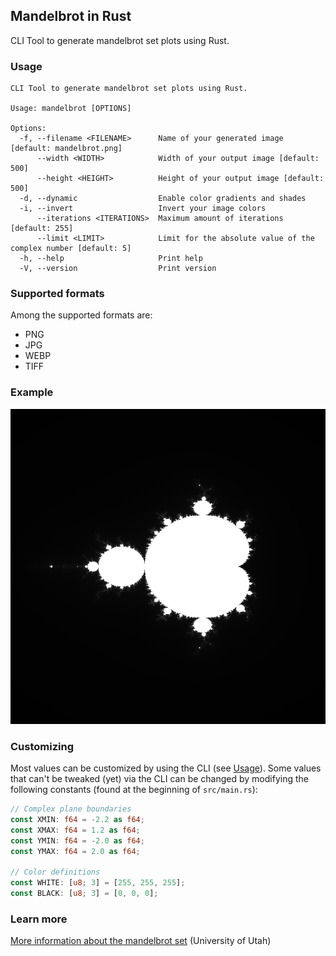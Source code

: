 ## Mandelbrot in Rust

CLI Tool to generate mandelbrot set plots using Rust.

### Usage

```
CLI Tool to generate mandelbrot set plots using Rust.

Usage: mandelbrot [OPTIONS]

Options:
  -f, --filename <FILENAME>      Name of your generated image [default: mandelbrot.png]
      --width <WIDTH>            Width of your output image [default: 500]
      --height <HEIGHT>          Height of your output image [default: 500]
  -d, --dynamic                  Enable color gradients and shades
  -i, --invert                   Invert your image colors
      --iterations <ITERATIONS>  Maximum amount of iterations [default: 255]
      --limit <LIMIT>            Limit for the absolute value of the complex number [default: 5]
  -h, --help                     Print help
  -V, --version                  Print version
```

### Supported formats

Among the supported formats are:
- PNG
- JPG
- WEBP
- TIFF

### Example

![Mandelbrot Demo image](demo/mandelbrot.png)

### Customizing

Most values can be customized by using the CLI (see [Usage](#usage)). Some values that can't be tweaked (yet) via the CLI can be changed by modifying the following constants (found at the beginning of `src/main.rs`):

```rs
// Complex plane boundaries
const XMIN: f64 = -2.2 as f64;
const XMAX: f64 = 1.2 as f64;
const YMIN: f64 = -2.0 as f64;
const YMAX: f64 = 2.0 as f64;

// Color definitions
const WHITE: [u8; 3] = [255, 255, 255];
const BLACK: [u8; 3] = [0, 0, 0];
```

### Learn more

[More information about the mandelbrot set](https://www.math.utah.edu/~alfeld/math/mandelbrot/mandelbrot.html) (University of Utah)